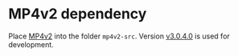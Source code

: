 # MP4v2 dependency

Place [MP4v2](https://github.com/TechSmith/mp4v2) into the folder `mp4v2-src`.
Version [v3.0.4.0](https://github.com/TechSmith/mp4v2/releases/tag/Release-MP4v2-3.0.4.0) is used for development.

